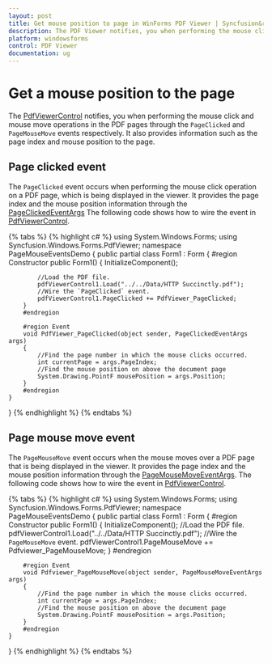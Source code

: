 ```yaml
---
layout: post
title: Get mouse position to page in WinForms PDF Viewer | Syncfusion&reg;
description: The PDF Viewer notifies, you when performing the mouse click and mouse move operations in the PDF pages.
platform: windowsforms
control: PDF Viewer
documentation: ug
---
```


# Get a mouse position to the page

The [PdfViewerControl](https://help.syncfusion.com/cr/windowsforms/Syncfusion.Windows.Forms.PdfViewer.PdfViewerControl.html) notifies, you when performing the mouse click and mouse move operations in the PDF pages through the `PageClicked` and `PageMouseMove` events respectively. It also provides information such as the page index and mouse position to the page.

## Page clicked event

The `PageClicked` event occurs when performing the mouse click operation on a PDF page, which is being displayed in the viewer. It provides the page index and the mouse position information through the [PageClickedEventArgs](https://help.syncfusion.com/cr/windowsforms/Syncfusion.Windows.Forms.PdfViewer.PageClickedEventArgs.html) The following code shows how to wire the event in [PdfViewerControl](https://help.syncfusion.com/cr/windowsforms/Syncfusion.Windows.Forms.PdfViewer.PdfViewerControl.html).

{% tabs %}
{% highlight c# %}
using System.Windows.Forms;
using Syncfusion.Windows.Forms.PdfViewer;
namespace PageMouseEventsDemo
{
    public partial class Form1 : Form
    {
        #region Constructor
        public Form1()
        {
            InitializeComponent();

            //Load the PDF file.
            pdfViewerControl1.Load("../../Data/HTTP Succinctly.pdf");
            //Wire the `PageClicked` event.
            pdfViewerControl1.PageClicked += PdfViewer_PageClicked;
        }
        #endregion
		
        #region Event
        void PdfViewer_PageClicked(object sender, PageClickedEventArgs args)
        {
            //Find the page number in which the mouse clicks occurred.
            int currentPage = args.PageIndex;
            //Find the mouse position on above the document page
            System.Drawing.PointF mousePosition = args.Position;
        }
        #endregion
    }
}
{% endhighlight %}
{% endtabs %}

## Page mouse move event

The `PageMouseMove` event occurs when the mouse moves over a PDF page that is being displayed in the viewer. It provides the page index and the mouse position information through the [PageMouseMoveEventArgs](https://help.syncfusion.com/cr/windowsforms/Syncfusion.Windows.Forms.PdfViewer.PageMouseMoveEventArgs.html). The following code shows how to wire the event in [PdfViewerControl](https://help.syncfusion.com/cr/windowsforms/Syncfusion.Windows.Forms.PdfViewer.PdfViewerControl.html).

{% tabs %}
{% highlight c# %}
using System.Windows.Forms;
using Syncfusion.Windows.Forms.PdfViewer;
namespace PageMouseEventsDemo
{
    public partial class Form1 : Form
    {
        #region Constructor
        public Form1()
        {
            InitializeComponent();
            //Load the PDF file.
            pdfViewerControl1.Load("../../Data/HTTP Succinctly.pdf");
            //Wire the `PageMouseMove` event.
            pdfViewerControl1.PageMouseMove += Pdfviewer_PageMouseMove;
        }
        #endregion
		
        #region Event
        void Pdfviewer_PageMouseMove(object sender, PageMouseMoveEventArgs args)
        {
            //Find the page number in which the mouse clicks occurred.
            int currentPage = args.PageIndex;
            //Find the mouse position on above the document page
            System.Drawing.PointF mousePosition = args.Position;
        }
        #endregion
    }
}
{% endhighlight %}
{% endtabs %}
